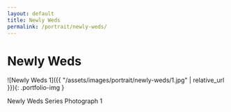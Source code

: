 ```yaml
---
layout: default
title: Newly Weds
permalink: /portrait/newly-weds/
---
```


# Newly Weds

![Newly Weds 1]({{ "/assets/images/portrait/newly-weds/1.jpg" | relative_url }}){: .portfolio-img }
<p class="caption">Newly Weds Series Photograph 1</p>